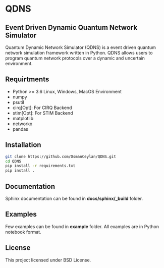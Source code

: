 # QDNS
## Event Driven Dynamic Quantum Network Simulator

Quantum Dynamic Network Simulator (QDNS) is a event driven quantum network simulation framework written in Python. QDNS allows users to program quantum network protocols over a dynamic and uncertain environment.

## Requirtments
- Python >= 3.6 Linux, Windows, MacOS Environment
- numpy
- psutil
- cirq[Opt]: For CIRQ Backend
- stim[Opt]: For STIM Backend
- matplotlib
- networkx
- pandas

## Installation

```sh
git clone https://github.com/OsmanCeylan/QDNS.git
cd QDNS
pip install -r requirements.txt
pip install .
```

## Documentation

Sphinx documentation can be found in **docs/sphinx/_build** folder.

## Examples

Few examples can be found in **example** folder. All examples are in Python notebook format.

## License

This project licensed under BSD License.
